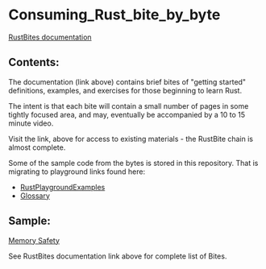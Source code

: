 
# Consuming_Rust_bite_by_byte<br />

<a href="https://JimFawcett.github.io/RustBiteByByte.html">RustBites documentation</a>

## Contents:

The documentation (link above) contains brief bites of "getting started" definitions, examples, and exercises for those beginning to learn Rust.

The intent is that each bite will contain a small number of pages in some tightly focused area, and may, eventually
be accompanied by a 10 to 15 minute video.

Visit the link, above for access to existing materials - the RustBite chain is almost complete.

Some of the sample code from the bytes is stored in this repository.  That is migrating to playground links found here:
- <a href="https://github.com/JimFawcett/RustPlaygroundExamples">RustPlaygroundExamples</a>
- <a href="https://jimfawcett.github.io/IndexPage.html">Glossary</a>

## Sample:

<a href="https://jimfawcett.github.io/Resources/RustBites/RustBites_Safety.html">Memory Safety</a>

See RustBites documentation link above for complete list of Bites.

